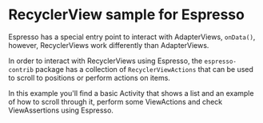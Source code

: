 # RecyclerView sample for Espresso



Espresso has a special entry point to interact with AdapterViews, `onData()`, however, RecyclerViews work differently than AdapterViews.

In order to interact with RecyclerViews using Espresso, the `espresso-contrib` package has a collection of `RecyclerViewActions` that can be used to scroll to positions or perform actions on items.

In this example you'll find a basic Activity that shows a list and an example of how to scroll through it, perform some ViewActions and check ViewAssertions using Espresso.
